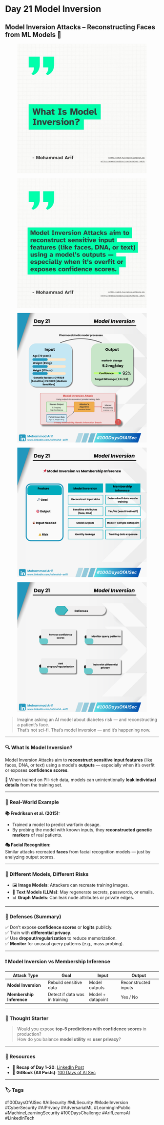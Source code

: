 # Day 21 Model Inversion

## Model Inversion Attacks – Reconstructing Faces from ML Models 🤯

<div><figure><img src=".gitbook/assets/day21-4-poster.png" alt=""><figcaption></figcaption></figure> <figure><img src=".gitbook/assets/day21-5-poster.png" alt=""><figcaption></figcaption></figure> <figure><img src=".gitbook/assets/day21-3-poster.png" alt=""><figcaption></figcaption></figure> <figure><img src=".gitbook/assets/day21-1-poster.png" alt=""><figcaption></figcaption></figure> <figure><img src=".gitbook/assets/day21-2-poster.png" alt=""><figcaption></figcaption></figure></div>

> Imagine asking an AI model about diabetes risk — and reconstructing a patient’s face.\
> That’s not sci-fi. That’s model inversion — and it’s happening now.

***

### 🔍 What Is Model Inversion?

Model Inversion Attacks aim to **reconstruct sensitive input features** (like faces, DNA, or text) using a model’s **outputs** — especially when it’s overfit or exposes **confidence scores**.

🧠 When trained on PII-rich data, models can unintentionally **leak individual details** from the training set.

***

### 🧪 Real-World Example

**📚 Fredrikson et al. (2015):**

* Trained a model to predict warfarin dosage.
* By probing the model with known inputs, they **reconstructed genetic markers** of real patients.

**🎭 Facial Recognition:**\
Similar attacks recreated **faces** from facial recognition models — just by analyzing output scores.

***

### 🧠 Different Models, Different Risks

* 🖼️ **Image Models**: Attackers can recreate training images.
* 📄 **Text Models (LLMs)**: May regenerate secrets, passwords, or emails.
* 📊 **Graph Models**: Can leak node attributes or private edges.

***

### 🔐 Defenses (Summary)

✅ Don’t expose **confidence scores** or **logits** publicly.\
✅ Train with **differential privacy**.\
✅ Use **dropout/regularization** to reduce memorization.\
✅ **Monitor** for unusual query patterns (e.g., mass probing).

***

### ❗ Model Inversion vs Membership Inference

| Attack Type              | Goal                           | Input             | Output               |
| ------------------------ | ------------------------------ | ----------------- | -------------------- |
| **Model Inversion**      | Rebuild sensitive data         | Model outputs     | Reconstructed inputs |
| **Membership Inference** | Detect if data was in training | Model + datapoint | Yes / No             |

***

### 💬 Thought Starter

> Would you expose **top-5 predictions with confidence scores** in production?\
> How do you balance **model utility** vs **user privacy**?

***

### 🔗 Resources

* 📙 **Recap of Day 1–20**: [LinkedIn Post](https://www.linkedin.com/posts/mohd--arif_100daysofaisec-100daysofaisec-mlsecurity-activity-7327558186935156736-619f)
* 📘 **GitBook (All Posts)**: [100 Days of AI Sec](https://arif-playbook.gitbook.io/100-days-of-ai-sec)

***

### 🏷️ Tags

\#100DaysOfAISec #AISecurity #MLSecurity #ModelInversion #CyberSecurity #AIPrivacy #AdversarialML #LearningInPublic #MachineLearningSecurity #100DaysChallenge #ArifLearnsAI #LinkedInTech
